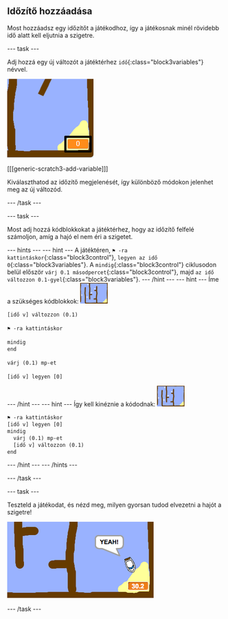## Időzítő hozzáadása

Most hozzáadsz egy időzítőt a játékodhoz, így a játékosnak minél rövidebb idő alatt kell eljutnia a szigetre.

\--- task \---

Adj hozzá egy új változót a játéktérhez `idő`{:class="block3variables"} névvel.

![képernyőkép](images/boat-variable-annotated.png)

[[[generic-scratch3-add-variable]]]

Kiválaszthatod az időzítő megjelenését, így különböző módokon jelenhet meg az új változód.

\--- /task \---

\--- task \---

Most adj hozzá kódblokkokat a játéktérhez, hogy az időzítő felfelé számoljon, amíg a hajó el nem éri a szigetet.

\--- hints \--- \--- hint \--- A játéktéren, `⚑ -ra kattintáskor`{:class="block3control"}, `legyen az idő 0`{:class="block3variables"}. A `mindig`{:class="block3control"} ciklusodon belül először `várj 0.1 másodpercet`{:class="block3control"}, majd `az idő változzon 0.1-gyel`{:class="block3variables"}. \--- /hint \--- \--- hint \--- Íme a szükséges kódblokkok: ![játéktér](images/stage.png)

```blocks3
[idő v] változzon (0.1)

⚑ -ra kattintáskor

mindig
end

várj (0.1) mp-et

[idő v] legyen [0]
```

\--- /hint \--- \--- hint \--- Így kell kinéznie a kódodnak: ![játéktér](images/stage.png)

```blocks3
⚑ -ra kattintáskor
[idő v] legyen [0]
mindig 
  várj (0.1) mp-et
  [idő v] változzon (0.1)
end
```

\--- /hint \--- \--- /hints \---

\--- /task \---

\--- task \---

Teszteld a játékodat, és nézd meg, milyen gyorsan tudod elvezetni a hajót a szigetre!

![képernyőkép](images/boat-variable-test.png)

\--- /task \---